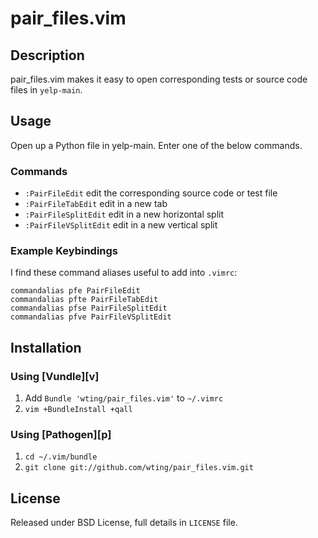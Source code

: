 # pair_files.vim

## Description

pair_files.vim makes it easy to open corresponding tests or source code files
in `yelp-main`.

## Usage

Open up a Python file in yelp-main. Enter one of the below commands.

### Commands

- `:PairFileEdit` edit the corresponding source code or test file
- `:PairFileTabEdit` edit in a new tab
- `:PairFileSplitEdit` edit in a new horizontal split
- `:PairFileVSplitEdit` edit in a new vertical split

### Example Keybindings

I find these command aliases useful to add into `.vimrc`:

    commandalias pfe PairFileEdit
    commandalias pfte PairFileTabEdit
    commandalias pfse PairFileSplitEdit
    commandalias pfve PairFileVSplitEdit

## Installation

### Using [Vundle][v]

1. Add `Bundle 'wting/pair_files.vim'` to `~/.vimrc`
2. `vim +BundleInstall +qall`

### Using [Pathogen][p]

1. `cd ~/.vim/bundle`
2. `git clone git://github.com/wting/pair_files.vim.git`

## License

Released under BSD License, full details in `LICENSE` file.
